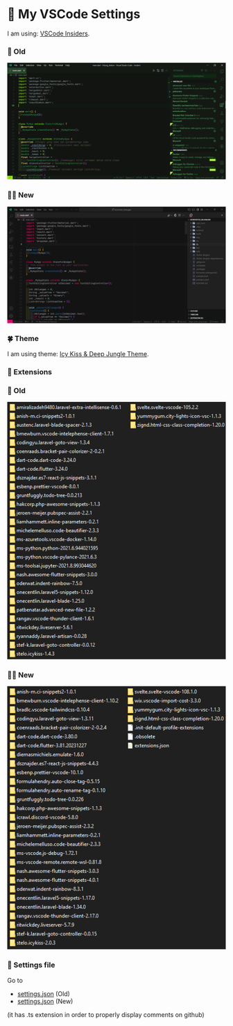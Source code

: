 # 📗 My VSCode Settings

I am using: [VSCode Insiders](https://code.visualstudio.com/insiders/).

### 🧓 Old

![Preview](img/preview_old.png)

### 👨‍🦱 New

![Preview](img/preview_2024.png)

### 🍀 Theme

I am using theme: [Icy Kiss & Deep Jungle Theme](https://marketplace.visualstudio.com/items?itemName=stelo.icykiss).

### 🧶 Extensions

### 🧓 Old

![Extensions](img/extensions2.png)

### 👨‍🦱 New

![Extensions](img/extensions_2024.png)

### 🧩 Settings file

Go to

- [settings.json](settings_old.ts) (Old)
- [settings.json](settings_2024.ts) (New)

(it has .ts extension in order to properly display comments on github)
